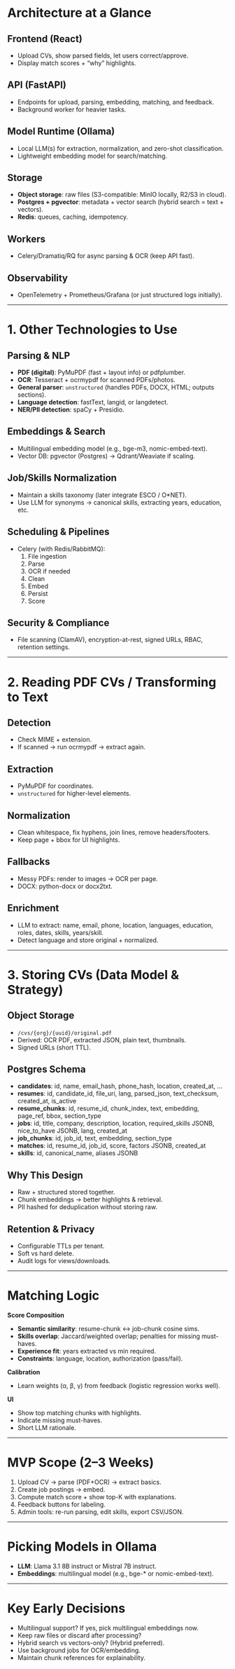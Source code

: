 # Architecture at a Glance

## Frontend (React)

- Upload CVs, show parsed fields, let users correct/approve.
- Display match scores + “why” highlights.

## API (FastAPI)

- Endpoints for upload, parsing, embedding, matching, and feedback.
- Background worker for heavier tasks.

## Model Runtime (Ollama)

- Local LLM(s) for extraction, normalization, and zero-shot classification.
- Lightweight embedding model for search/matching.

## Storage

- **Object storage**: raw files (S3-compatible: MinIO locally, R2/S3 in cloud).
- **Postgres + pgvector**: metadata + vector search (hybrid search = text + vectors).
- **Redis**: queues, caching, idempotency.

## Workers

- Celery/Dramatiq/RQ for async parsing & OCR (keep API fast).

## Observability

- OpenTelemetry + Prometheus/Grafana (or just structured logs initially).

---

# 1. Other Technologies to Use

## Parsing & NLP

- **PDF (digital)**: PyMuPDF (fast + layout info) or pdfplumber.
- **OCR**: Tesseract + ocrmypdf for scanned PDFs/photos.
- **General parser**: `unstructured` (handles PDFs, DOCX, HTML; outputs sections).
- **Language detection**: fastText, langid, or langdetect.
- **NER/PII detection**: spaCy + Presidio.

## Embeddings & Search

- Multilingual embedding model (e.g., bge-m3, nomic-embed-text).
- Vector DB: pgvector (Postgres) → Qdrant/Weaviate if scaling.

## Job/Skills Normalization

- Maintain a skills taxonomy (later integrate ESCO / O\*NET).
- Use LLM for synonyms → canonical skills, extracting years, education, etc.

## Scheduling & Pipelines

- Celery (with Redis/RabbitMQ):
  1. File ingestion
  2. Parse
  3. OCR if needed
  4. Clean
  5. Embed
  6. Persist
  7. Score

## Security & Compliance

- File scanning (ClamAV), encryption-at-rest, signed URLs, RBAC, retention settings.

---

# 2. Reading PDF CVs / Transforming to Text

## Detection

- Check MIME + extension.
- If scanned → run ocrmypdf → extract again.

## Extraction

- PyMuPDF for coordinates.
- `unstructured` for higher-level elements.

## Normalization

- Clean whitespace, fix hyphens, join lines, remove headers/footers.
- Keep page + bbox for UI highlights.

## Fallbacks

- Messy PDFs: render to images → OCR per page.
- DOCX: python-docx or docx2txt.

## Enrichment

- LLM to extract: name, email, phone, location, languages, education, roles, dates, skills, years/skill.
- Detect language and store original + normalized.

---

# 3. Storing CVs (Data Model & Strategy)

## Object Storage

- `/cvs/{org}/{uuid}/original.pdf`
- Derived: OCR PDF, extracted JSON, plain text, thumbnails.
- Signed URLs (short TTL).

## Postgres Schema

- **candidates**: id, name, email_hash, phone_hash, location, created_at, …
- **resumes**: id, candidate_id, file_uri, lang, parsed_json, text_checksum, created_at, is_active
- **resume_chunks**: id, resume_id, chunk_index, text, embedding, page_ref, bbox, section_type
- **jobs**: id, title, company, description, location, required_skills JSONB, nice_to_have JSONB, lang, created_at
- **job_chunks**: id, job_id, text, embedding, section_type
- **matches**: id, resume_id, job_id, score, factors JSONB, created_at
- **skills**: id, canonical_name, aliases JSONB

## Why This Design

- Raw + structured stored together.
- Chunk embeddings → better highlights & retrieval.
- PII hashed for deduplication without storing raw.

## Retention & Privacy

- Configurable TTLs per tenant.
- Soft vs hard delete.
- Audit logs for views/downloads.

---

# Matching Logic

**Score Composition**

- **Semantic similarity**: resume-chunk ↔ job-chunk cosine sims.
- **Skills overlap**: Jaccard/weighted overlap; penalties for missing must-haves.
- **Experience fit**: years extracted vs min required.
- **Constraints**: language, location, authorization (pass/fail).

**Calibration**

- Learn weights (α, β, γ) from feedback (logistic regression works well).

**UI**

- Show top matching chunks with highlights.
- Indicate missing must-haves.
- Short LLM rationale.

---

# MVP Scope (2–3 Weeks)

1. Upload CV → parse (PDF+OCR) → extract basics.
2. Create job postings → embed.
3. Compute match score + show top-K with explanations.
4. Feedback buttons for labeling.
5. Admin tools: re-run parsing, edit skills, export CSV/JSON.

---

# Picking Models in Ollama

- **LLM**: Llama 3.1 8B instruct or Mistral 7B instruct.
- **Embeddings**: multilingual model (e.g., bge-\* or nomic-embed-text).

---

# Key Early Decisions

- Multilingual support? If yes, pick multilingual embeddings now.
- Keep raw files or discard after processing?
- Hybrid search vs vectors-only? (Hybrid preferred).
- Use background jobs for OCR/embedding.
- Maintain chunk references for explainability.
